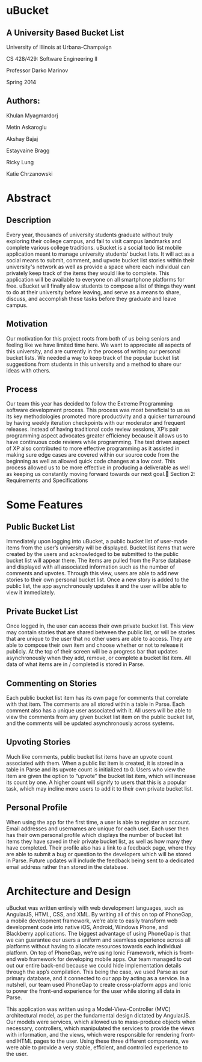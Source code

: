 # uBucket
## A University Based Bucket List

University of Illinois at Urbana-Champaign

CS 428/429: Software Engineering II

Professor Darko Marinov

Spring 2014

## Authors:
Khulan Myagmardorj

Metin Askaroglu

Akshay Bajaj

Estayvaine Bragg

Ricky Lung

Katie Chrzanowski

# Abstract

## Description
Every year, thousands of university students graduate without truly exploring their college campus, and fail to visit campus landmarks and complete various college traditions. uBucket is a social todo list mobile application meant to manage university students’ bucket lists. It will act as a social means to submit, comment, and upvote bucket list stories within their university's network as well as provide a space where each individual can privately keep track of the items they would like to complete. This application will be available to everyone on all smartphone platforms for free. uBucket will finally allow students to compose a list of things they want to do at their university before leaving, and serve as a means to share, discuss, and accomplish these tasks before they graduate and leave campus.

## Motivation
Our motivation for this project roots from both of us being seniors and feeling like we have limited time here. We want to appreciate all aspects of this university, and are currently in the process of writing our personal bucket lists. We needed a way to keep track of the popular bucket list suggestions from students in this university and a method to share our ideas with others.

## Process
Our team this year has decided to follow the Extreme Programming software development process. This process was most beneficial to us as its key methodologies promoted more productivity and a quicker turnaround by having weekly iteration checkpoints with our moderator and frequent releases. Instead of having traditional code review sessions, XP’s pair programming aspect advocates greater efficiency because it allows us to have continuous code reviews while programming. The test driven aspect of XP also contributed to more effective programming as it assisted in making sure edge cases are covered within our source code from the beginning as well as allowed quick code changes at a low cost. This process allowed us to be more effective in producing a deliverable as well as keeping us constantly moving forward towards our next goal.
Section 2: Requirements and Specifications

# Some Features

## Public Bucket List
Immediately upon logging into uBucket, a public bucket list of user-made items from the user’s university will be displayed.  Bucket list items that were created by the users and acknowledged to be submitted to the public bucket list will appear there.  The items are pulled from the Parse database and displayed with all associated information such as the number of comments and upvotes.  Through this view, users are able to add new stories to their own personal bucket list.  Once a new story is added to the public list, the app asynchronously updates it and the user will be able to view it immediately.


## Private Bucket List
Once logged in, the user can access their own private bucket list.  This view may contain stories that are shared between the public list, or will be stories that are unique to the user that no other users are able to access.  They are able to compose their own item and choose whether or not to release it publicly.  At the top of their screen will be a progress bar that updates asynchronously when they add, remove, or complete a bucket list item.  All data of what items are in / completed is stored in Parse.

## Commenting on Stories
Each public bucket list item has its own page for comments that correlate with that item.  The comments are all stored within a table in Parse.  Each comment also has a unique user associated with it.  All users will be able to view the comments from any given bucket list item on the public bucket list, and the comments will be updated asynchronously across systems.

## Upvoting Stories
Much like comments, public bucket list items have an upvote count associated with them.  When a public list item is created, it is stored in a table in Parse and its upvote count is initialized to 0.  Users who view the item are given the option to “upvote” the bucket list item, which will increase its count by one.  A higher count will signify to users that this is a popular task, which may incline more users to add it to their own private bucket list.

## Personal Profile
When using the app for the first time, a user is able to register an account.  Email addresses and usernames are unique for each user.  Each user then has their own personal profile which displays the number of bucket list items they have saved in their private bucket list, as well as how many they have completed.  Their profile also has a link to a feedback page, where they are able to submit a bug or question to the developers which will be stored in Parse.  Future updates will include the feedback being sent to a dedicated email address rather than stored in the database.

# Architecture and Design

uBucket was written entirely with web development languages, such as AngularJS, HTML, CSS, and XML. By writing all of this on top of PhoneGap, a mobile development framework, we’re able to easily transform web development code into native iOS, Android, Windows Phone, and Blackberry applications. The biggest advantage of using PhoneGap is that we can guarantee our users a uniform and seamless experience across all platforms without having to allocate resources towards each individual platform. On top of PhoneGap, we’re using Ionic Framework, which is front-end web framework for developing mobile apps. Our team managed to cut out our entire back-end because we could hide implementation details through the app’s compilation. This being the case, we used Parse as our primary database, and it connected to our app by acting as a service. In a nutshell, our team used PhoneGap to create cross-platform apps and Ionic to power the front-end experience for the user while storing all data in Parse.

This application was written using a Model-View-Controller (MVC) architectural model, as per the fundamental design dictated by AngularJS. Our models were services, which allowed us to mass-produce objects when necessary, controllers, which manipulated the services to provide the views with information, and the views, which were responsible for rendering front-end HTML pages to the user. Using these three different components, we were able to provide a very stable, efficient, and controlled experience to the user.
